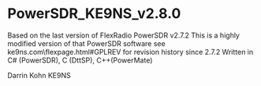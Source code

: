 # PowerSDR_KE9NS_v2.8.0

Based on the last version of FlexRadio PowerSDR v2.7.2
This is a highly modified version of that PowerSDR software
see ke9ns.com\flexpage.html#GPLREV for revision history since 2.7.2
Written in C# (PowerSDR), C (DttSP), C++(PowerMate)

Darrin Kohn KE9NS
